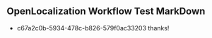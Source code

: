 ## OpenLocalization Workflow Test MarkDown
* c67a2c0b-5934-478c-b826-579f0ac33203 thanks!

<!--HONumber=Sep16_HO1-->


